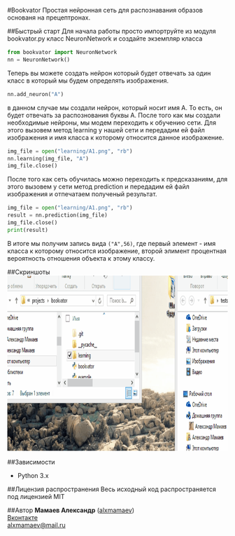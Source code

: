 #Bookvator
Простая нейронная сеть для распознавания образов основаня на прецептронах.

##Быстрый старт
Для начала работы просто импортруйте из модуля bookvator.py класс NeuronNetwork и  создайте экземпляр класса<br>
```python
from bookvator import NeuronNetwork
nn = NeuronNetwork()
```
Теперь вы можете создать нейрон который будет отвечать за один класс в который мы будем определять изображения.
```python
nn.add_neuron("A")
```
в данном случае мы создали нейрон, который носит имя А. То есть, он будет отвечать за распознования буквы А. После того как мы создали необходимые нейроны, мы модем переходить к обучению сети. Для этого вызовем метод learning у нашей сети и передадим ей файл изображения и имя класса к которому относится данное изображение.

```python
img_file = open("learning/A1.png", "rb")
nn.learning(img_file, "A")
img_file.close()
```
После того как сеть обучилась можно переходить к предсказаниям, для этого вызовем у сети метод prediction и передадим ей файл изображения и отпечатаем полученый результат.
```python
img_file = open("learning/A1.png", "rb")
result = nn.prediction(img_file)
img_file.close()
print(result)
```
В итоге мы получим запись вида `("A",56)`, где первый элемент - имя класса к которому относится изображение, второй элимент процентная вероятность отношения объекта к этому классу. 

##Скриншоты
<img src = "/bookvator.gif" height = "400">

##Зависимости
* Python 3.x

##Лицензия распространения
Весь исходный код распространяется под лицензией MIT

##Автор
**Мамаев Александр** ([alxmamaev](https://alxmamaev.github.io/))
<br>[Вконтакте](https://new.vk.com/alxmamaev)
<br>alxmamaev@mail.ru 
